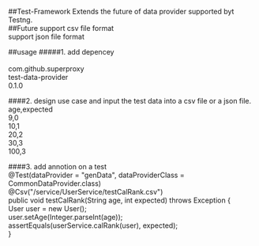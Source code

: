  ##Test-Framework
  Extends the future of data provider supported byt Testng.    
 ##Future
support csv file format   
support json file format   

##usage
#####1. add depencey   
<dependency>     
<groupId>com.github.superproxy</groupId>    
<artifactId>test-data-provider</artifactId>    
<version>0.1.0</version>    
</dependency>    

####2. design use case and input the test data into a csv file or a json file. <br/>
age,expected  <br/>
9,0  <br/>
10,1  <br/>
20,2   <br/>
30,3  <br/>
100,3   <br/>

####3. add annotion on a test  
   @Test(dataProvider = "genData", dataProviderClass = CommonDataProvider.class) <br/>
    @Csv("/service/UserService/testCalRank.csv") <br/>
    public void testCalRank(String age, int expected) throws Exception { <br/>
        User user = new User(); <br/>
        user.setAge(Integer.parseInt(age)); <br/>
        assertEquals(userService.calRank(user), expected); <br/>
    } <br/>
